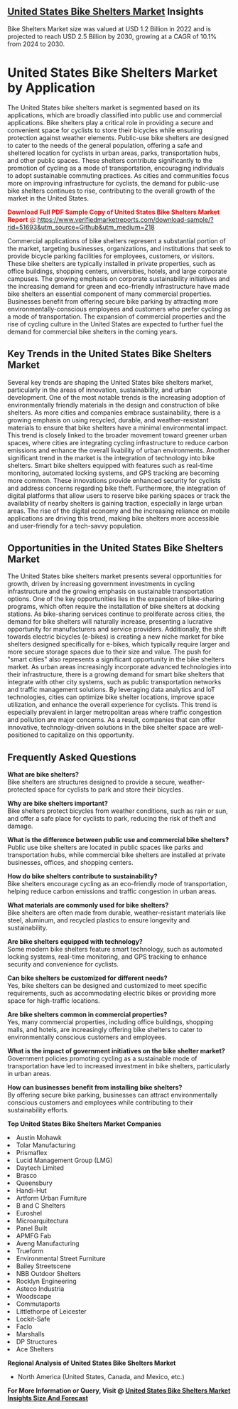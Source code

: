<h2><a href="https://www.verifiedmarketreports.com/download-sample/?rid=51693&amp;utm_source=Github&amp;utm_medium=218" target="_blank">United States Bike Shelters Market</a> Insights</h2><p>Bike Shelters Market size was valued at USD 1.2 Billion in 2022 and is projected to reach USD 2.5 Billion by 2030, growing at a CAGR of 10.1% from 2024 to 2030.</p><p> <h1>United States Bike Shelters Market by Application</h1> <p>The United States bike shelters market is segmented based on its applications, which are broadly classified into public use and commercial applications. Bike shelters play a critical role in providing a secure and convenient space for cyclists to store their bicycles while ensuring protection against weather elements. Public-use bike shelters are designed to cater to the needs of the general population, offering a safe and sheltered location for cyclists in urban areas, parks, transportation hubs, and other public spaces. These shelters contribute significantly to the promotion of cycling as a mode of transportation, encouraging individuals to adopt sustainable commuting practices. As cities and communities focus more on improving infrastructure for cyclists, the demand for public-use bike shelters continues to rise, contributing to the overall growth of the market in the United States. <p><span class=""><span style="color: #ff0000;"><strong>Download Full PDF Sample Copy of United States Bike Shelters Market Report</strong> @ </span><a href="https://www.verifiedmarketreports.com/download-sample/?rid=51693&amp;utm_source=Github&amp;utm_medium=218" target="_blank">https://www.verifiedmarketreports.com/download-sample/?rid=51693&amp;utm_source=Github&amp;utm_medium=218</a></span></p> Commercial applications of bike shelters represent a substantial portion of the market, targeting businesses, organizations, and institutions that seek to provide bicycle parking facilities for employees, customers, or visitors. These bike shelters are typically installed in private properties, such as office buildings, shopping centers, universities, hotels, and large corporate campuses. The growing emphasis on corporate sustainability initiatives and the increasing demand for green and eco-friendly infrastructure have made bike shelters an essential component of many commercial properties. Businesses benefit from offering secure bike parking by attracting more environmentally-conscious employees and customers who prefer cycling as a mode of transportation. The expansion of commercial properties and the rise of cycling culture in the United States are expected to further fuel the demand for commercial bike shelters in the coming years. <h2>Key Trends in the United States Bike Shelters Market</h2> <p>Several key trends are shaping the United States bike shelters market, particularly in the areas of innovation, sustainability, and urban development. One of the most notable trends is the increasing adoption of environmentally friendly materials in the design and construction of bike shelters. As more cities and companies embrace sustainability, there is a growing emphasis on using recycled, durable, and weather-resistant materials to ensure that bike shelters have a minimal environmental impact. This trend is closely linked to the broader movement toward greener urban spaces, where cities are integrating cycling infrastructure to reduce carbon emissions and enhance the overall livability of urban environments. Another significant trend in the market is the integration of technology into bike shelters. Smart bike shelters equipped with features such as real-time monitoring, automated locking systems, and GPS tracking are becoming more common. These innovations provide enhanced security for cyclists and address concerns regarding bike theft. Furthermore, the integration of digital platforms that allow users to reserve bike parking spaces or track the availability of nearby shelters is gaining traction, especially in large urban areas. The rise of the digital economy and the increasing reliance on mobile applications are driving this trend, making bike shelters more accessible and user-friendly for a tech-savvy population. <h2>Opportunities in the United States Bike Shelters Market</h2> <p>The United States bike shelters market presents several opportunities for growth, driven by increasing government investments in cycling infrastructure and the growing emphasis on sustainable transportation options. One of the key opportunities lies in the expansion of bike-sharing programs, which often require the installation of bike shelters at docking stations. As bike-sharing services continue to proliferate across cities, the demand for bike shelters will naturally increase, presenting a lucrative opportunity for manufacturers and service providers. Additionally, the shift towards electric bicycles (e-bikes) is creating a new niche market for bike shelters designed specifically for e-bikes, which typically require larger and more secure storage spaces due to their size and value. The push for "smart cities" also represents a significant opportunity in the bike shelters market. As urban areas increasingly incorporate advanced technologies into their infrastructure, there is a growing demand for smart bike shelters that integrate with other city systems, such as public transportation networks and traffic management solutions. By leveraging data analytics and IoT technologies, cities can optimize bike shelter locations, improve space utilization, and enhance the overall experience for cyclists. This trend is especially prevalent in larger metropolitan areas where traffic congestion and pollution are major concerns. As a result, companies that can offer innovative, technology-driven solutions in the bike shelter space are well-positioned to capitalize on this opportunity. <h2>Frequently Asked Questions</h2> <p><strong>What are bike shelters?</strong> <br> Bike shelters are structures designed to provide a secure, weather-protected space for cyclists to park and store their bicycles.</p> <p><strong>Why are bike shelters important?</strong> <br> Bike shelters protect bicycles from weather conditions, such as rain or sun, and offer a safe place for cyclists to park, reducing the risk of theft and damage.</p> <p><strong>What is the difference between public use and commercial bike shelters?</strong> <br> Public use bike shelters are located in public spaces like parks and transportation hubs, while commercial bike shelters are installed at private businesses, offices, and shopping centers.</p> <p><strong>How do bike shelters contribute to sustainability?</strong> <br> Bike shelters encourage cycling as an eco-friendly mode of transportation, helping reduce carbon emissions and traffic congestion in urban areas.</p> <p><strong>What materials are commonly used for bike shelters?</strong> <br> Bike shelters are often made from durable, weather-resistant materials like steel, aluminum, and recycled plastics to ensure longevity and sustainability.</p> <p><strong>Are bike shelters equipped with technology?</strong> <br> Some modern bike shelters feature smart technology, such as automated locking systems, real-time monitoring, and GPS tracking to enhance security and convenience for cyclists.</p> <p><strong>Can bike shelters be customized for different needs?</strong> <br> Yes, bike shelters can be designed and customized to meet specific requirements, such as accommodating electric bikes or providing more space for high-traffic locations.</p> <p><strong>Are bike shelters common in commercial properties?</strong> <br> Yes, many commercial properties, including office buildings, shopping malls, and hotels, are increasingly offering bike shelters to cater to environmentally conscious customers and employees.</p> <p><strong>What is the impact of government initiatives on the bike shelter market?</strong> <br> Government policies promoting cycling as a sustainable mode of transportation have led to increased investment in bike shelters, particularly in urban areas.</p> <p><strong>How can businesses benefit from installing bike shelters?</strong> <br> By offering secure bike parking, businesses can attract environmentally conscious customers and employees while contributing to their sustainability efforts.</p> </p><p><strong>Top United States Bike Shelters Market Companies</strong></p><div data-test-id=""><p><li>Austin Mohawk</li><li> Tolar Manufacturing</li><li> Prismaflex</li><li> Lucid Management Group (LMG)</li><li> Daytech Limited</li><li> Brasco</li><li> Queensbury</li><li> Handi-Hut</li><li> Artform Urban Furniture</li><li> B and C Shelters</li><li> Euroshel</li><li> Microarquitectura</li><li> Panel Built</li><li> APMFG Fab</li><li> Aveng Manufacturing</li><li> Trueform</li><li> Environmental Street Furniture</li><li> Bailey Streetscene</li><li> NBB Outdoor Shelters</li><li> Rocklyn Engineering</li><li> Asteco Industria</li><li> Woodscape</li><li> Commutaports</li><li> Littlethorpe of Leicester</li><li> Lockit-Safe</li><li> Faclo</li><li> Marshalls</li><li> DP Structures</li><li> Ace Shelters</li></p><div><strong>Regional Analysis of&nbsp;United States Bike Shelters Market</strong></div><ul><li dir="ltr"><p dir="ltr">North America&nbsp;(United States, Canada, and Mexico, etc.)</p></li></ul><p><strong>For More Information or Query, Visit @&nbsp;</strong><strong><a href="https://www.verifiedmarketreports.com/product/global-bike-shelters-market-2019-by-manufacturers-regions-type-and-application-forecast-to-2024/?utm_source=Github&amp;utm_medium=218" target="_blank">United States Bike Shelters Market Insights Size And Forecast</a></strong></p></div>
